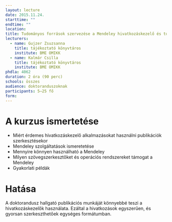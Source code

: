 ```yaml
---
layout: lecture
date: 2015.11.24.
starttime: ""
endtime: ""
location: 
title: Tudományos források szervezése a Mendeley hivatkozáskezelő és tudományos közösségi háló segítségével
lecturers:
  - name: Gujzer Zsuzsanna
    title: tájékoztató könyvtáros
    institute: BME OMIKK
  - name: Kalmár Csilla
    title: tájékoztató könyvtáros
    institute: BME OMIKK
phdla: 4062
duration: 2 óra (90 perc)
schools: összes
audience: doktoranduszoknak
participants: 5–25 fő 
form: 
---
```


# A kurzus ismertetése

* Miért érdemes hivatkozáskezelő alkalmazásokat használni publikációk szerkesztésekor
* Mendeley szolgáltatások ismeretetése
* Mennyire könnyen használható a Mendeley
* Milyen szövegszerkesztőket és operációs rendszereket támogat a Mendeley
* Gyakorlati példák

# Hatása

A doktorandusz hallgató publikációs munkáját könnyebbé teszi a hivatkozáskezelők használata. Ezáltal a hivatkozások egyszerűen, és gyorsan szerkeszthetőek egységes formátumban.
